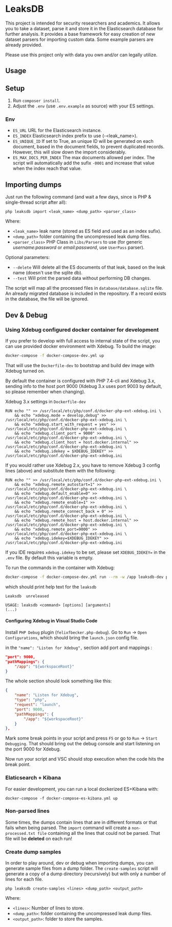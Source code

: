 # LeaksDB

This project is intended for security researchers and academics. It allows you to take a dataset, parse it and store it in the Elasticsearch database for further analysis. 
It provides a base framework for easy creation of new dataset parsers for importing custom data. Some example parsers are already provided. 

Please use this project only with data you own and/or can legally utilize. 

## Usage

## Setup

1) Run `composer install`.
2) Adjust the `.env` (use `.env.example` as source) with your ES settings.

### Env
* `ES_URL` URL for the Elasticsearch instance.
* `ES_INDEX` Elasticsearch index prefix to use (<name>-<leak_name>).
* `ES_UNIQUE_ID` If set to True, an unique ID will be generated on each document, based in the document fields, to prevent duplicated records. However, this will slow down the import considerably.
* `ES_MAX_DOCS_PER_INDEX` The max documents allowed per index. The script will automatically add the sufix `-0001` and increase that value when the index reach that value.
  
## Importing dumps

Just run the following command (and wait a few days, since is PHP & single-thread script after all):

```
php leaksdb import <leak_name> <dump_path> <parser_class>
```

Where:
* `<leak_name>` leak name (stored as ES field and used as an index sufix).
* `<dump_path>` folder containing the uncompressed leak dump files.
* `<parser_class>` PHP Class in `Libs/Parsers` to use (for generic *username:password* or *email:password*, use `UserPass` parser).

Optional parameters:
* `--delete` Will delete all the ES documents of that leak, based on the leak name (doesn't use the sqlite db).
* `--test` Will print the parsed data without performing DB changes.

The script will map all the processed files in `database/database.sqlite` file. An already migrated database is included in the repository. If a record exists in the database, the file will be ignored.

## Dev & Debug

### Using Xdebug configured docker container for development

If you prefer to develop with full access to internal state of the script, you can use provided docker environment with Xdebug. 
To build the image:

```sh
docker-compose -f docker-compose-dev.yml up  
```

That will use the `Dockerfile-dev` to bootstrap and build dev image with Xdebug turned on.

By default the container is configured with PHP 7.4-cli and Xdebug 3.x, sending info to the host port 9000 (Xdebug 3.x uses port 9003 by default, so please remember when changing).

Xdebug 3.x settings in `Dockerfile-dev`

```
RUN echo "" >> /usr/local/etc/php/conf.d/docker-php-ext-xdebug.ini \
    && echo "xdebug.mode = develop,debug" >> /usr/local/etc/php/conf.d/docker-php-ext-xdebug.ini \
    && echo "xdebug.start_with_request = yes" >> /usr/local/etc/php/conf.d/docker-php-ext-xdebug.ini \
    && echo "xdebug.client_port = 9000" >> /usr/local/etc/php/conf.d/docker-php-ext-xdebug.ini \
    && echo "xdebug.client_host = host.docker.internal" >> /usr/local/etc/php/conf.d/docker-php-ext-xdebug.ini \
    && echo "xdebug.idekey = $XDEBUG_IDEKEY" >> /usr/local/etc/php/conf.d/docker-php-ext-xdebug.ini
```

If you would rather use Xdebug 2.x, you have to remove Xdebug 3 config lines (above) and substitute them with the following:

```
RUN echo "" >> /usr/local/etc/php/conf.d/docker-php-ext-xdebug.ini \
    && echo "xdebug.remote_autostart=1" >> /usr/local/etc/php/conf.d/docker-php-ext-xdebug.ini \
    && echo "xdebug.default_enable=0" >> /usr/local/etc/php/conf.d/docker-php-ext-xdebug.ini \
    && echo "xdebug.remote_enable=1" >> /usr/local/etc/php/conf.d/docker-php-ext-xdebug.ini \
    && echo "xdebug.remote_connect_back = 0" >> /usr/local/etc/php/conf.d/docker-php-ext-xdebug.ini \
    && echo "xdebug.remote_host = host.docker.internal" >> /usr/local/etc/php/conf.d/docker-php-ext-xdebug.ini \
    && echo "xdebug.remote_port=9000" >> /usr/local/etc/php/conf.d/docker-php-ext-xdebug.ini \
    && echo "xdebug.idekey=$XDEBUG_IDEKEY" >> /usr/local/etc/php/conf.d/docker-php-ext-xdebug.ini
```

If you IDE requires `xdebug.idekey` to be set, please set `XDEBUG_IDEKEY=` in the `.env` file. By default this variable is empty.

To run the commands in the container with Xdebug:

```sh
docker-compose -f docker-compose-dev.yml run --rm -w /app leaksdb-dev php leaksdb 
```

which should print help text for the `leaksdb` 
```
Leaksdb  unreleased

USAGE: leaksdb <command> [options] [arguments] 
(...)
```

#### Configuring Xdebug in Visual Studio Code 
Install `PHP Debug` plugin (`felixfbecker.php-debug`).
Go to `Run` -> `Open Configurations`, which should bring the `launch.json` config file.

in the `"name": "Listen for Xdebug",` section add port and mappings : 

```json
"port": 9000,
"pathMappings": {
    "/app": "${workspaceRoot}"
}
```

The whole section should look something like this:

```json
{
    "name": "Listen for Xdebug",
    "type": "php",
    "request": "launch",
    "port": 9000,
    "pathMappings": {
        "/app": "${workspaceRoot}"
    }
},
```

Mark some break points in your script and press `F5` or go to `Run` -> `Start Debugging`. That should bring out the debug console and start listening on the port 9000 for Xdebug. 

Now run your script and VSC should stop execution when the code hits the break point. 

### Elaticsearch + Kibana

For easier development, you can run a local dockerized ES+Kibana with:

```
docker-compose -f docker-compose-es-kibana.yml up
```

### Non-parsed lines

Some times, the dumps contain lines that are in different formats or that fails when being parsed.
The `import` command will create a `non-processed.txt file` containing all the lines that could not be parsed.
That file will be **deleted** on each run!

### Create dump samples

In order to play around, dev or debug when importing dumps, you can generate sample files from a dump folder.
The `create-samples` script will generate a copy of a dump directory (recursively) but with only a number of lines for each file.

```
php leaksdb create-samples <lines> <dump_path> <output_path>
```

Where:
* `<lines>`: Number of lines to store.
* `<dump_path>`: folder containing the uncompressed leak dump files.
* `<output_path>`: folder to store the samples.